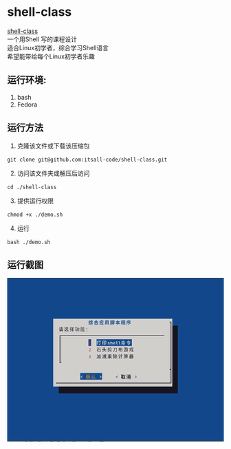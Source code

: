 # shell-class

[shell-class](https://github.com/itsall-code/shell-class)<br>
一个用Shell 写的课程设计<br>
适合Linux初学者，综合学习Shell语言<br>
希望能带给每个Linux初学者乐趣

## 运行环境:<br>
1. bash
2. Fedora

## 运行方法
1. 克隆该文件或下载该压缩包<br>
```shell
git clone git@github.com:itsall-code/shell-class.git
```

2. 访问该文件夹或解压后访问<br>
```shell
cd ./shell-class
```

3. 提供运行权限<br>
```shell
chmod +x ./demo.sh
```

4. 运行<br>
```shell
bash ./demo.sh
```

## 运行截图
![run.png](./image/run.png)
